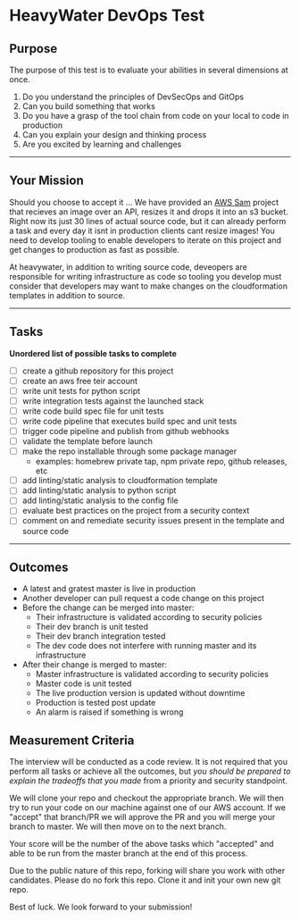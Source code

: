 # HeavyWater DevOps Test

## Purpose

The purpose of this test is to evaluate your abilities in several dimensions at once.

  1. Do you understand the principles of DevSecOps and GitOps
  1. Can you build something that works
  1. Do you have a grasp of the tool chain from code on your local to code in production
  1. Can you explain your design and thinking process
  1. Are you excited by learning and challenges

---

## Your Mission

Should you choose to accept it ... We have provided an [AWS Sam](https://github.com/awslabs/serverless-application-model) project that recieves an image over an API, resizes it and drops it into an s3 bucket. Right now its just 30 lines of actual source code, but it can already perform a task and every day it isnt in production clients cant resize images! You need to develop tooling to enable developers to iterate on this project and get changes to production as fast as possible. 

At heavywater, in addition to writing source code, deveopers are responsible for writing infrastructure as code so tooling you develop must consider that developers may want to make changes on the cloudformation templates in addition to source.

---
## Tasks

**Unordered list of possible tasks to complete**
- [ ] create a github repository for this project
- [ ] create an aws free teir account
- [ ] write unit tests for python script
- [ ] write integration tests against the launched stack
- [ ] write code build spec file for unit tests
- [ ] write code pipeline that executes build spec and unit tests
- [ ] trigger code pipeline and publish from github webhooks
- [ ] validate the template before launch
- [ ] make the repo installable through some package manager
  - examples: homebrew private tap, npm private repo, github releases, etc
- [ ] add linting/static analysis to cloudformation template
- [ ] add linting/static analysis to python script
- [ ] add linting/static analysis to the config file
- [ ] evaluate best practices on the project from a security context
- [ ] comment on and remediate security issues present in the template and source code
 
---

## Outcomes
- A latest and gratest master is live in production
- Another developer can pull request a code change on this project
- Before the change can be merged into master:
  - Their infrastructure is validated according to security policies
  - Their dev branch is unit tested
  - Their dev branch integration tested
  - The dev code does not interfere with running master and its infrastructure
- After their change is merged to master:
  - Master infrastructure is validated according to security policies
  - Master code is unit tested
  - The live production version is updated without downtime
  - Production is tested post update
  - An alarm is raised if something is wrong

## Measurement Criteria

The interview will be conducted as a code review. It is not required that you perform all tasks or achieve all the outcomes, but *you should be prepared to explain the tradeoffs that you made* from a priority and security standpoint. 

We will clone your repo and checkout the appropriate branch. We will then try to run your code on our machine against one of our AWS account. If we "accept" that branch/PR we will approve the PR and you will merge your branch to master. We will then move on to the next branch.

Your score will be the number of the above tasks which "accepted" and able to be run from the master branch at the end of this process.

Due to the public nature of this repo, forking will share you work with other candidates. Please do no fork this repo. Clone it and init your own new git repo.


Best of luck. We look forward to your submission!
